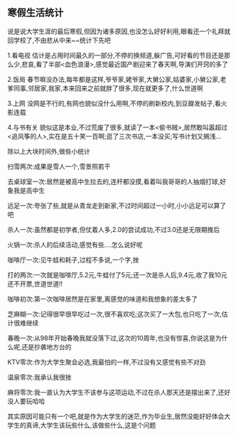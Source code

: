 ## 寒假生活统计 ##

说是说大学生涯的最后寒假,但因为诸多原因,也没怎么好好利用,眼看还一个礼拜就回学校了,不由悲从中来~~统计下先吧

 

1.看电视 估计是占用时间最久的一部分,不停的换频道,躲广告,可好看的节目还是那么少,悲哀,看了半部<血色浪漫>,感觉最近国产剧迎来了春天啊,导演们开窍的多了

 

2.饭局 春节嘛没办法,每年都是这样,爷爷家,姥爷家,大舅公家,姑婆家,小舅公家,老爹同事,邻居家,我家,本来回来之前就胖了很多,现在就更多了,什么世道啊

 

3.上网 没网是不行的,有网也貌似没什么用啊,不停的刷新校内,到豆瓣发帖子,看火影连载

 

4.与书有关 貌似这是本业,不过荒废了很多,就读了一本<偷书贼>,居然敢叫嚣超过<追风筝的人>,实在是五十笑一百啊;逛了三次书店,一本没买;写书计划又搁浅...

 

除以上大块时间外,做些小统计

 

扫雪两次:成果是雪人一个,雪景照若干

 

去桌球室一次:居然是被高中生拉去的,连杆都没摸,看着叫我哥哥的人抽烟打球,好象我是高中生

 

远足一次:夸张了些,就是从青龙走到新家,不过时间超过一小时,小小远足可以算了吧

 

杀人一次:虽然都是初学者,但仗着人多,2.0的尝试成功,不过3.0还是无限期推后

 

火锅一次:杀人的后续活动,感觉有些....怎么说好呢

 

咖啡厅一次:见牛蛙和耗子,过程不多说,一个字,挫

 

打的两次:一次就是咖啡厅,5.2元,牛蛙付了5元;还一次是杀人后,9.4元,收了我10元还不开票,世道世道!!

 

咖啡初次:第一次咖啡居然是在家里,离感觉的味道和我想象的差太多了

 

芝麻糊一次:记得很早很早吃过一次,很不喜欢吃;这次买了一大包,也只吃了一次,估计很难继续

 

春晚一次:从98年开始春晚我就没落下过,这次的10周年,也没有惊喜,你说这是为什么呢,还是抄袭地方台的

 

KTV零次:作为大学生聚会必选,我最怕的一样,不过没有又感觉有些不对劲

 

温泉零次:我承认我很挫

 

麻将零次:我一直认为大学生不该参与这项运动,不过在杀人那天还是摆出来了,还好没人要玩哈哈

 

其实原因可能只有一个吧,就是作为大学生的迷茫,作为毕业生,居然没能好好体会大学生的真谛,大学生该玩些什么,该做些什么,这是个问题 